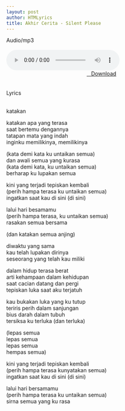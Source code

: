 ```yaml
---
layout: post
author: HTMLyrics
title: Akhir Cerita - Silent Please
---
```


<div class="htl">Audio/mp3</div><br />

<audio class='js-player' style="--plyr-color-main: #212121;" controls>
<source src="https://drive.google.com/uc?authuser=0&id=1tJ-xOrP9lPVLFI7KTdfsayBt1jLx79dp&export=download" type="audio/mp3">
</audio><br />

<center>
<a href="https://drive.google.com/uc?authuser=0&id=1tJ-xOrP9lPVLFI7KTdfsayBt1jLx79dp&export=download" class="hbt"><i class="fa fa-arrow-down" aria-hidden="true"></i>&nbsp; &nbsp;Download</a>
</center><br />
<br />

<div class="htl">Lyrics</div><br />

katakan<br />

katakan apa yang terasa<br />
saat bertemu dengannya<br />
tatapan mata yang indah<br />
inginku memilikinya, memilikinya<br />

(kata demi kata ku untaikan semua)<br />
dan awali semua yang kurasa<br />
(kata demi kata, ku untaikan semua)<br />
berharap ku lupakan semua<br />

kini yang terjadi tepiskan kembali<br />
(perih hampa terasa ku untaikan semua)<br />
ingatkan saat kau di sini (di sini)<br />

lalui hari besamamu<br />
(perih hampa terasa, ku untaikan semua)<br />
rasakan semua bersama<br />

(dan katakan semua anjing)<br />

diwaktu yang sama<br />
kau telah lupakan dirinya<br />
seseorang yang telah kau miliki<br />

dalam hidup terasa berat<br />
arti kehampaan dalam kehidupan<br />
saat cacian datang dan pergi<br />
tepiskan luka saat aku terjatuh<br />

kau bukakan luka yang ku tutup<br />
teriris perih dalam sanjungan<br />
bius darah dalam tubuh<br />
tersiksa ku terluka (dan terluka)<br />

(lepas semua<br />
lepas semua<br />
lepas semua<br />
hempas semua)<br />

kini yang terjadi tepiskan kembali<br />
(perih hampa terasa kunyatakan semua)<br />
ingatkan saat kau di sini (di sini)<br />

lalui hari bersamamu<br />
(perih hampa terasa ku untaikan semua)<br />
sirna semua yang ku rasa
